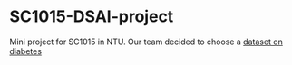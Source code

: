 # SC1015-DSAI-project
Mini project for SC1015 in NTU. Our team decided to choose a [dataset on diabetes](https://www.kaggle.com/datasets/alexteboul/diabetes-health-indicators-dataset)

